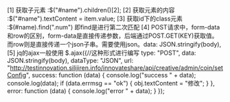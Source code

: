 [1] 获取子元素   :$("#name").children()[2];
[2] 获取元素的内容     :$("#name").textContent = item.value;
[3] 获取id下的class元素   :$(#name).find(".num")      即find是进行第二次匹配
[4] POST请求中，form-data和row的区别，form-data是直接传递参数，后端通过POST.GET(KEY)获取值。而row则是直接传递一个json子串。需要使用json。data: JSON.stringify(body),
[5] jq的ajax一般使用 $.ajax({//这种形式进行编写
                           type: "POST",
                           data: JSON.stringify(body),
                           dataType: "JSON",
                           url: "http://testinnovation.silijiren.info/innovateshare/api/creative/admin/coin/setConfig",
                           success: function (data) {
                               console.log("success  " + data);
                               console.log(data);
                               if (data.errmsg == "ok") {
                                   obj.textContent = "修改";
                               }
                           },
                           error: function (data) {
                               console.log("error  " + data);
                           }
                       });